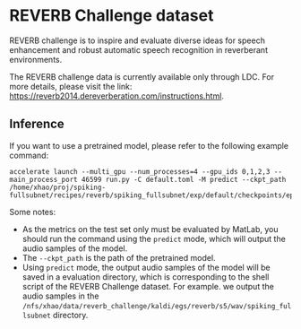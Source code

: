 # REVERB Challenge dataset

REVERB challenge is to inspire and evaluate diverse ideas for speech enhancement and robust automatic speech recognition in reverberant environments.

The REVERB challenge data is currently available only through LDC. For more details, please visit the link: https://reverb2014.dereverberation.com/instructions.html.

## Inference

If you want to use a pretrained model, please refer to the following example command:

```shell
accelerate launch --multi_gpu --num_processes=4 --gpu_ids 0,1,2,3 --main_process_port 46599 run.py -C default.toml -M predict --ckpt_path /home/xhao/proj/spiking-fullsubnet/recipes/reverb/spiking_fullsubnet/exp/default/checkpoints/epoch_0155
```

Some notes:
- As the metrics on the test set only must be evaluated by MatLab, you should run the command using the `predict` mode, which will output the audio samples of the model.
- The `--ckpt_path` is the path of the pretrained model.
- Using `predict` mode, the output audio samples of the model will be saved in a evaluation directory, which is corresponding to the shell script of the REVERB Challenge dataset. For example. we output the audio samples in the `/nfs/xhao/data/reverb_challenge/kaldi/egs/reverb/s5/wav/spiking_fullsubnet` directory.